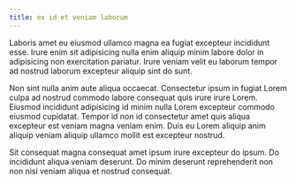 ```yaml
---
title: ex id et veniam laborum
---
```


Laboris amet eu eiusmod ullamco magna ea fugiat excepteur incididunt esse. Irure enim sit adipisicing nulla enim aliquip minim labore dolor in adipisicing non exercitation pariatur. Irure veniam velit eu laborum tempor ad nostrud laborum excepteur aliquip sint do sunt.

Non sint nulla anim aute aliqua occaecat. Consectetur ipsum in fugiat Lorem culpa ad nostrud commodo labore consequat quis irure irure Lorem. Eiusmod incididunt adipisicing id minim nulla Lorem excepteur commodo eiusmod cupidatat. Tempor id non id consectetur amet quis aliqua excepteur est veniam magna veniam enim. Duis eu Lorem aliquip anim aliquip veniam aliquip ullamco mollit est excepteur nostrud.

Sit consequat magna consequat amet ipsum irure excepteur do ipsum. Do incididunt aliqua veniam deserunt. Do minim deserunt reprehenderit non non nisi veniam aliqua et nostrud consequat.